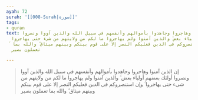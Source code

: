 ```yaml
---
ayah: 72
surah: '[[008-Surah|سورة]]'
tags:
- quran
text: إن الذين آمنوا وهاجروا وجاهدوا بأموالهم وأنفسهم في سبيل الله والذين آووا ونصروا
  أولئك بعضهم أولياء بعض ۚ والذين آمنوا ولم يهاجروا ما لكم من ولايتهم من شيء حتى يهاجروا
  ۚ وإن استنصروكم في الدين فعليكم النصر إلا على قوم بينكم وبينهم ميثاق ۗ والله بما
  تعملون بصير

---
```

> إن الذين آمنوا وهاجروا وجاهدوا بأموالهم وأنفسهم في سبيل الله والذين آووا ونصروا أولئك بعضهم أولياء بعض ۚ والذين آمنوا ولم يهاجروا ما لكم من ولايتهم من شيء حتى يهاجروا ۚ وإن استنصروكم في الدين فعليكم النصر إلا على قوم بينكم وبينهم ميثاق ۗ والله بما تعملون بصير
